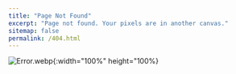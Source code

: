 ```yaml
---
title: "Page Not Found"
excerpt: "Page not found. Your pixels are in another canvas."
sitemap: false
permalink: /404.html
---
```


![Error.webp](https://www.vizion.com/wp-content/smush-webp/2018/09/shutterstock_479042983.jpg.webp){:width="100%" height="100%}